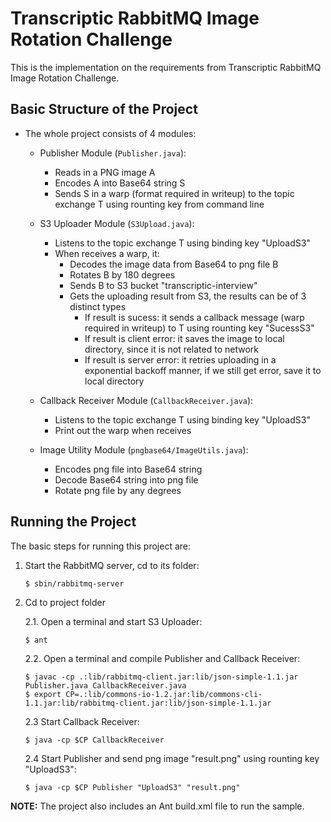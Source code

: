 # Transcriptic RabbitMQ Image Rotation Challenge

This is the implementation on the requirements from Transcriptic RabbitMQ Image Rotation Challenge.

## Basic Structure of the Project

* The whole project consists of 4 modules:

	* Publisher Module (`Publisher.java`):
		* Reads in a PNG image A
		* Encodes A into Base64 string S
		* Sends S in a warp (format required in writeup) to the topic exchange T using rounting key from command line

	* S3 Uploader Module (`S3Upload.java`):
		* Listens to the topic exchange T using binding key "UploadS3"
		* When receives a warp, it:
			* Decodes the image data from Base64 to png file B
			* Rotates B by 180 degrees
			* Sends B to S3 bucket "transcriptic-interview"
			* Gets the uploading result from S3, the results can be of 3 distinct types
				* If result is sucess: it sends a callback message (warp required in writeup) to T using rounting key "SucessS3"
				* If result is client error: it saves the image to local directory, since it is not related to network
                * If result is server error: it retries uploading in a exponential backoff manner, if we still get error, save it to local directory

    * Callback Receiver Module (`CallbackReceiver.java`):
    	* Listens to the topic exchange T using binding key "UploadS3"
    	* Print out the warp when receives

    * Image Utility Module (`pngbase64/ImageUtils.java`):
    	* Encodes png file into Base64 string
    	* Decode Base64 string into png file
    	* Rotate png file by any degrees

## Running the Project

The basic steps for running this project are:

1. Start the RabbitMQ server, cd to its folder:

	```
	$ sbin/rabbitmq-server
	```

2. Cd to project folder

	2.1. Open a terminal and start S3 Uploader:

	```
	$ ant
	```

	2.2. Open a terminal and compile Publisher and Callback Receiver:

	```
	$ javac -cp .:lib/rabbitmq-client.jar:lib/json-simple-1.1.jar Publisher.java CallbackReceiver.java
	$ export CP=.:lib/commons-io-1.2.jar:lib/commons-cli-1.1.jar:lib/rabbitmq-client.jar:lib/json-simple-1.1.jar
	```
	
	2.3 Start Callback Receiver:

	```
	$ java -cp $CP CallbackReceiver
	```


	2.4 Start Publisher and send png image "result.png" using rounting key "UploadS3":

	```
	$ java -cp $CP Publisher "UploadS3" "result.png"
	```

**NOTE:** The project also includes an Ant build.xml file to run the sample.
